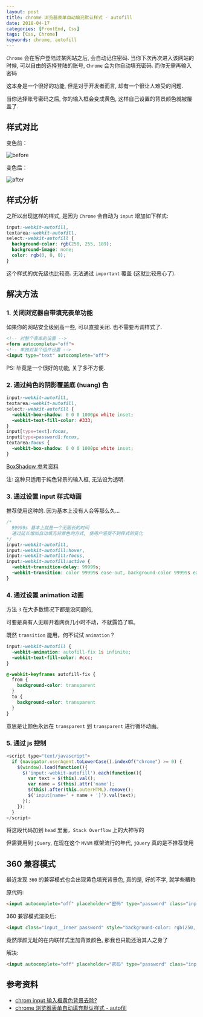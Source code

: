 ```yaml
---
layout: post
title: chrome 浏览器表单自动填充默认样式 - autofill
date: 2018-04-17
categories: [FrontEnd, Css]
tags: [Css, Chrome]
keywords: chrome, autofill
---
```


`Chrome` 会在客户登陆过某网站之后, 会自动记住密码. 当你下次再次进入该网站的时候, 可以自由的选择登陆的账号, `Chrome` 会为你自动填充密码. 而你无需再输入密码

这本身是一个很好的功能, 但是对于开发者而言, 却有一个很让人难受的问题.

当你选择账号密码之后, 你的输入框会变成黄色, 这样自己设置的背景颜色就被覆盖了.

## 样式对比

变色前：

![before](/img/css/004.png)

变色后：

![after](/img/css/005.png)

## 样式分析

之所以出现这样的样式, 是因为 `Chrome` 会自动为 `input` 增加如下样式:

```css
input:-webkit-autofill,
textarea:-webkit-autofill,
select:-webkit-autofill {
  background-color: rgb(250, 255, 189);
  background-image: none;
  color: rgb(0, 0, 0);
}
```

这个样式的优先级也比较高. 无法通过 `important` 覆盖 (这就比较恶心了).

## 解决方法

### 1. 关闭浏览器自带填充表单功能

如果你的网站安全级别高一些, 可以直接关闭. 也不需要再调样式了.

```html
<!-- 对整个表单的设置 -->
<form autocomplete="off">
<!-- 单独对某个组件设置 -->
<input type="text" autocomplete="off">
```

PS: 毕竟是一个很好的功能, 关了多不方便.

### 2. 通过纯色的阴影覆盖底 (huang) 色

```css
input:-webkit-autofill,
textarea:-webkit-autofill,
select:-webkit-autofill {
  -webkit-box-shadow: 0 0 0 1000px white inset;
  -webkit-text-fill-color: #333;
}
input[type=text]:focus,
input[type=password]:focus,
textarea:focus {
  -webkit-box-shadow: 0 0 0 1000px white inset;
}
```

[BoxShadow 参考资料](http://www.w3school.com.cn/cssref/pr_box-shadow.asp)

注: 这种只适用于纯色背景的输入框, 无法设为透明.

### 3. 通过设置 input 样式动画

推荐使用这种的. 因为基本上没有人会等那么久…

```css
/*
  99999s 基本上就是一个无限长的时间
  通过延长增加自动填充背景色的方式, 使用户感受不到样式的变化
*/
input:-webkit-autofill,
input:-webkit-autofill:hover,
input:-webkit-autofill:focus,
input:-webkit-autofill:active {
  -webkit-transition-delay: 99999s;
  -webkit-transition: color 99999s ease-out, background-color 99999s ease-out;
}
```

### 4. 通过设置 animation 动画

方法 `3` 在大多数情况下都是没问题的,

可要是真有人无聊开着网页几小时不动，不就露馅了嘛。

既然 `transition` 能用，何不试试 `animation`？

```css
input:-webkit-autofill {
  -webkit-animation: autofill-fix 1s infinite;
  -webkit-text-fill-color: #ccc;
}

@-webkit-keyframes autofill-fix {
  from {
    background-color: transparent
  }
  to {
    background-color: transparent
  }
}
```

意思是让颜色永远在 `transparent` 到 `transparent` 进行循环动画。

### 5. 通过 js 控制

```js
<script type="text/javascript">
  if (navigator.userAgent.toLowerCase().indexOf("chrome") >= 0) {
    $(window).load(function(){
      $('input:-webkit-autofill').each(function(){
        var text = $(this).val();
        var name = $(this).attr('name');
        $(this).after(this.outerHTML).remove();
        $('input[name=' + name + ']').val(text);
      });
    });
  }
</script>
```

将这段代码加到 `head` 里面，`Stack Overflow` 上的大神写的

但需要用到 `jQuery`, 在现在这个 `MVVM` 框架流行的年代, `jQuery` 真的是不推荐使用

## 360 兼容模式

最近发现 `360` 的兼容模式也会出现黄色填充背景色, 真的是, 好的不学, 就学些糟粕

原代码:

```html
<input autocomplete="off" placeholder="密码" type="password" class="input__inner password">
```

360 兼容模式渲染后:

```html
<input class="input__inner password" style="background-color: rgb(250, 255, 189);" type="password" placeholder="密码" autocomplete="off"/>
```

竟然厚颜无耻的在内联样式里加背景颜色, 那我也只能还治其人之身了

解决:

```html
<input autocomplete="off" placeholder="密码" type="password" class="input__inner password" style="background-color: transparent!important;">
```

## 参考资料

- [chrom input 输入框黄色背景去除?](https://www.zhihu.com/question/48914902?from=profile_question_card)
- [chrome 浏览器表单自动填充默认样式 - autofill](https://blog.csdn.net/zhangdongxu999/article/details/73741390)
